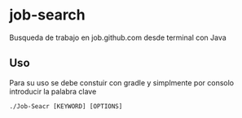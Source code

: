 # job-search
Busqueda de trabajo en job.github.com desde terminal con Java
## Uso
Para su uso se debe constuir con gradle y simplmente por consolo introducir la palabra clave
```console
./Job-Seacr [KEYWORD] [OPTIONS]
```
